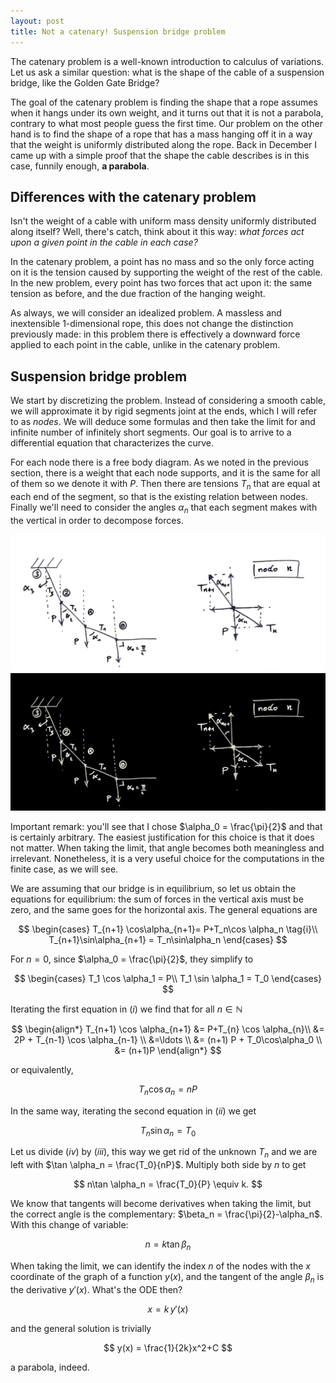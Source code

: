 ```yaml
---
layout: post
title: Not a catenary! Suspension bridge problem
---
```


The catenary problem is a well-known introduction to calculus of variations. Let us ask a similar question: what is the shape of the cable of a suspension bridge, like the Golden Gate Bridge?

The goal of the catenary problem is finding the shape that a rope assumes when it hangs under its own weight, and it turns out that it is not a parabola, contrary to what most people guess the first time. Our problem on the other hand is to find the shape of a rope that has a mass hanging off it in a way that the weight is uniformly distributed along the rope. Back in December I came up with a simple proof that the shape the cable describes is in this case, funnily enough, **a parabola**. 

## Differences with the catenary problem
Isn't the weight of a cable with uniform mass density uniformly distributed along itself? Well, there's catch, think about it this way: *what forces act upon a given point in the cable in each case?*  

In the catenary problem, a point has no mass and so the only force acting on it is the tension caused by supporting the weight of the rest of the cable. In the new problem, every point has two forces that act upon it: the same tension as before, and the due fraction of the hanging weight. 

As always, we will consider an idealized problem. A massless and inextensible 1-dimensional rope, this does not change the distinction previously made: in this problem there is effectively a downward force applied to each point in the cable, unlike in the catenary problem.

## Suspension bridge problem

We start by discretizing the problem. Instead of considering a smooth cable, we will approximate it by rigid segments joint at the ends, which I will refer to as *nodes*. We will deduce some formulas and then take the limit for and infinite number of infinitely short segments. Our goal is to arrive to a differential equation that characterizes the curve.

For each node there is a free body diagram.  As we noted in the previous section, there is a weight that each node supports, and it is the same for all of them so we denote it with $P$. Then there are tensions $T_n$ that are equal at each end of the segment, so that is the existing relation between nodes. Finally we'll need to consider the angles $\alpha_n$ that each segment makes with the vertical in order to decompose forces.

<img src="/pictures/2021-03-08-Not-a-catenary/diagrama_fuerzas_light.png" class="pic_lightmode">
<img src="/pictures/2021-03-08-Not-a-catenary/diagrama_fuerzas_dark.png" class="pic_darkmode">

Important remark: you'll see that I chose $\alpha_0 = \frac{\pi}{2}$ and that is certainly arbitrary. The easiest justification for this choice is that it does not matter. When taking the limit, that angle becomes both meaningless and irrelevant. Nonetheless, it is a very useful choice for the computations in the finite case, as we will see.

We are assuming that our bridge is in equilibrium, so let us obtain the equations for equilibrium: the sum of forces in the vertical axis must be zero, and the same goes for the horizontal axis. The general equations are


$$
\begin{cases}
T_{n+1} \cos\alpha_{n+1}= P+T_n\cos \alpha_n \tag{i}\\
T_{n+1}\sin\alpha_{n+1} = T_n\sin\alpha_n
\end{cases}
$$


For $n=0$, since $\alpha_0 = \frac{\pi}{2}$, they simplify to


$$
\begin{cases}
T_1 \cos \alpha_1 = P\\
T_1 \sin \alpha_1 = T_0
\end{cases}
$$


Iterating the first equation in $(i)$ we find that for all $n\in \mathbb N$

$$
\begin{align*}
T_{n+1} \cos \alpha_{n+1} &= P+T_{n} \cos \alpha_{n}\\
&= 2P + T_{n-1} \cos \alpha_{n-1} \\
&=\ldots \\
&= (n+1) P + T_0\cos\alpha_0 \\
&= (n+1)P
\end{align*}
$$


or equivalently, 


$$
T_n \cos \alpha_n = nP \tag{iii}
$$


In the same way, iterating the second equation in $(ii)$ we get


$$
T_{n}\sin \alpha_{n} = T_0 \tag{iv}
$$


Let us divide $(iv)$ by $(iii)$, this way we get rid of the unknown $T_n$ and we are left with $\tan \alpha_n = \frac{T_0}{nP}$. Multiply both side by $n$ to get


$$
n\tan \alpha_n = \frac{T_0}{P} \equiv k.
$$


We know that tangents will become derivatives when taking the limit, but the correct angle is the complementary: $\beta_n = \frac{\pi}{2}-\alpha_n$.  With this change of variable:


$$
n = k \tan \beta_n
$$

When taking the limit, we can identify the index $n$ of the nodes with the $x$ coordinate of the graph of a function $y(x)$, and the tangent of the angle  $\beta_n$ is the derivative $y'(x)$. What's the ODE then?


$$
x = k\,y'(x)
$$


and the general solution is trivially


$$
y(x) = \frac{1}{2k}x^2+C
$$


a parabola, indeed.